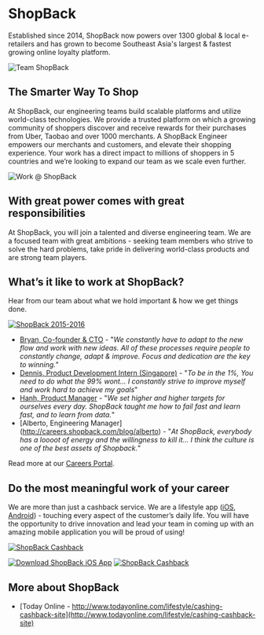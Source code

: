 # ShopBack

Established since 2014, ShopBack now powers over 1300 global & local e-retailers and has grown to become Southeast Asia's largest & fastest growing online loyalty platform.

![Team ShopBack](https://siva.jsstatic.com/sg/82709/images/banner/82709_banner_0_88920.png)

## The Smarter Way To Shop

At ShopBack, our engineering teams build scalable platforms and utilize world-class technologies. We provide a trusted platform on which a growing community of shoppers discover and receive rewards for their purchases from Uber, Taobao and over 1000 merchants. A ShopBack Engineer empowers our merchants and customers, and elevate their shopping experience. Your work has a direct impact to millions of shoppers in 5 countries and we’re looking to expand our team as we scale even further.

![Work @ ShopBack](https://github.com/shopback/WeWantYou/raw/master/src/images/shopback-2016.jpg)


## With great power comes with great responsibilities
At ShopBack, you will join a talented and diverse engineering team. We are a focused team with great ambitions - seeking team members who strive to solve the hard problems, take pride in delivering world-class products and are strong team players.

## What’s it like to work at ShopBack? 
Hear from our team about what we hold important & how we get things done.

[![ShopBack 2015-2016](http://img.youtube.com/vi/wuGIiidpfb0/0.jpg)](https://www.youtube.com/watch?v=wuGIiidpfb0)

* [Bryan, Co-founder & CTO](http://careers.shopback.com/blog/bryan) - "*We constantly have to adapt to the new flow and work with new ideas. All of these processes require people to constantly change, adapt & improve. Focus and dedication are the key to winning.*"
* [Dennis, Product Development Intern (Singapore)](http://careers.shopback.com/blog/dennis) - "*To be in the 1%, You need to do what the 99% wont... I constantly strive to improve myself and work hard to achieve my goals*"
* [Hanh, Product Manager](http://careers.shopback.com/blog/hanh) - "*We set higher and higher targets for ourselves every day. ShopBack taught me how to fail fast and learn fast, and to learn from data.*"
* [Alberto, Engineering Manager] (http://careers.shopback.com/blog/alberto) - "*At ShopBack, everybody has a loooot of energy and the willingness to kill it... I think the culture is one of the best assets of Shopback.*"

Read more at our [Careers Portal](http://careers.shopback.com).

## Do the most meaningful work of your career
We are more than just a cashback service. We are a lifestyle app ([iOS](https://itunes.apple.com/us/app/shopback-cashback-deals-for-online-shopping/id1086505626?mt=8), [Android](https://play.google.com/store/apps/details?id=com.shopback.app&hl=en)) - touching every aspect of the customer’s daily life. You will have the opportunity to drive innovation and lead your team in coming up with an amazing mobile application you will be proud of using!

[![ShopBack Cashback](http://lh3.googleusercontent.com/-aJz99SztUuc/Vk6i9xXoclI/AAAAAAAAfS8/CrYAZBM04OI/Shopback_thumb.png)](https://www.shopback.com)

[![Download ShopBack iOS App](https://cloud.shopback.com/raw/upload/static/images/mobileapp/shared/appstore.png)](https://itunes.apple.com/us/app/shopback-cashback-deals-for-online-shopping/id1086505626?mt=8) [![ShopBack Cashback](https://cloud.shopback.com/raw/upload/static/images/mobileapp/shared/playstore.png)](https://play.google.com/store/apps/details?id=com.shopback.app&hl=en)

## More about ShopBack
* [Today Online - http://www.todayonline.com/lifestyle/cashing-cashback-site](http://www.todayonline.com/lifestyle/cashing-cashback-site)